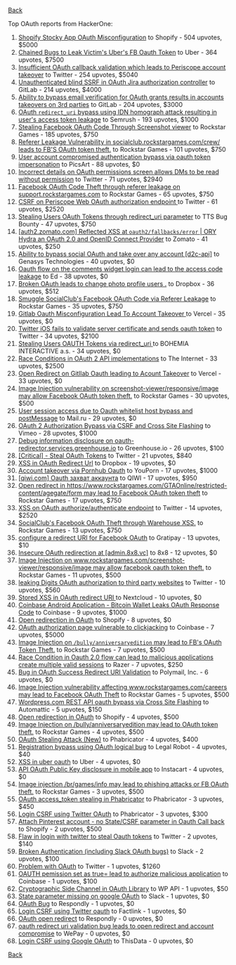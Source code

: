 [Back](../README.md)

Top OAuth reports from HackerOne:

1. [Shopify Stocky App OAuth Misconfiguration](https://hackerone.com/reports/740989) to Shopify - 504 upvotes, $5000
2. [Chained Bugs to Leak Victim's Uber's FB Oauth Token](https://hackerone.com/reports/202781) to Uber - 364 upvotes, $7500
3. [Insufficient OAuth callback validation which leads to Periscope account takeover](https://hackerone.com/reports/110293) to Twitter - 254 upvotes, $5040
4. [Unauthenticated blind SSRF in OAuth Jira authorization controller](https://hackerone.com/reports/398799) to GitLab - 214 upvotes, $4000
5. [Ability to bypass email verification for OAuth grants results in accounts takeovers on 3rd parties](https://hackerone.com/reports/922456) to GitLab - 204 upvotes, $3000
6. [OAuth `redirect_uri` bypass using IDN homograph attack resulting in user's access token leakage](https://hackerone.com/reports/861940) to Semrush - 193 upvotes, $1000
7. [Stealing Facebook OAuth Code Through Screenshot viewer](https://hackerone.com/reports/488269) to Rockstar Games - 185 upvotes, $750
8. [Referer Leakage Vulnerability in  socialclub.rockstargames.com/crew/ leads to FB'S OAuth token theft.](https://hackerone.com/reports/787160) to Rockstar Games - 101 upvotes, $750
9. [User account compromised authentication bypass via oauth token impersonation](https://hackerone.com/reports/739321) to PicsArt - 88 upvotes, $0
10. [Incorrect details on OAuth permissions screen allows DMs to be read without permission](https://hackerone.com/reports/434763) to Twitter - 71 upvotes, $2940
11. [Facebook OAuth Code Theft through referer leakage on support.rockstargames.com](https://hackerone.com/reports/482743) to Rockstar Games - 65 upvotes, $750
12. [CSRF on Periscope Web OAuth authorization endpoint ](https://hackerone.com/reports/215381) to Twitter - 61 upvotes, $2520
13. [Stealing Users OAuth Tokens through redirect_uri parameter](https://hackerone.com/reports/665651) to TTS Bug Bounty - 47 upvotes, $750
14. [[auth2.zomato.com] Reflected XSS at `oauth2/fallbacks/error` | ORY Hydra an OAuth 2.0 and OpenID Connect Provider](https://hackerone.com/reports/456333) to Zomato - 41 upvotes, $250
15. [Ability to bypass social OAuth and take over any account [d2c-api]](https://hackerone.com/reports/729960) to Genasys Technologies - 40 upvotes, $0
16. [Oauth flow on the comments widget login can lead to the access code leakage](https://hackerone.com/reports/292783) to Ed - 38 upvotes, $0
17. [Broken OAuth leads to change photo profile users .](https://hackerone.com/reports/642475) to Dropbox - 36 upvotes, $512
18. [Smuggle SocialClub's Facebook OAuth Code via Referer Leakage](https://hackerone.com/reports/342709) to Rockstar Games - 35 upvotes, $750
19. [Gitlab Oauth Misconfiguration Lead To Account Takeover ](https://hackerone.com/reports/541701) to Vercel - 35 upvotes, $0
20. [Twitter iOS fails to validate server certificate and sends oauth token](https://hackerone.com/reports/168538) to Twitter - 34 upvotes, $2100
21. [Stealing Users OAUTH Tokens via redirect_uri ](https://hackerone.com/reports/405100) to BOHEMIA INTERACTIVE a.s. - 34 upvotes, $0
22. [Race Conditions in OAuth 2 API implementations](https://hackerone.com/reports/55140) to The Internet - 33 upvotes, $2500
23. [Open Redirect on Gitllab Oauth leading to Acount Takeover](https://hackerone.com/reports/677617) to Vercel - 33 upvotes, $0
24. [Image Injection vulnerability on screenshot-viewer/responsive/image may allow Facebook OAuth token theft.](https://hackerone.com/reports/655288) to Rockstar Games - 30 upvotes, $500
25. [User session access due to Oauth whitelist host bypass and postMessage](https://hackerone.com/reports/875938) to Mail.ru - 29 upvotes, $0
26. [OAuth 2 Authorization Bypass via CSRF and Cross Site Flashing](https://hackerone.com/reports/136582) to Vimeo - 28 upvotes, $1000
27. [Debug information disclosure on oauth-redirector.services.greenhouse.io](https://hackerone.com/reports/315205) to Greenhouse.io - 26 upvotes, $100
28. [[Critical] - Steal OAuth Tokens](https://hackerone.com/reports/131202) to Twitter - 21 upvotes, $840
29. [XSS in OAuth Redirect Url](https://hackerone.com/reports/163707) to Dropbox - 19 upvotes, $0
30. [Account takeover via Pornhub Oauth](https://hackerone.com/reports/192648) to YouPorn - 17 upvotes, $1000
31. [[qiwi.com] Oauth захват аккаунта](https://hackerone.com/reports/159507) to QIWI - 17 upvotes, $950
32. [Open redirect in https://www.rockstargames.com/GTAOnline/restricted-content/agegate/form may lead to Facebook OAuth token theft](https://hackerone.com/reports/798121) to Rockstar Games - 17 upvotes, $750
33. [XSS on OAuth authorize/authenticate endpoint](https://hackerone.com/reports/87040) to Twitter - 14 upvotes, $2520
34. [SocialClub's Facebook OAuth Theft through Warehouse XSS.](https://hackerone.com/reports/316948) to Rockstar Games - 13 upvotes, $750
35. [configure a redirect URI for Facebook OAuth](https://hackerone.com/reports/140432) to Gratipay - 13 upvotes, $10
36. [Insecure OAuth redirection at [admin.8x8.vc]](https://hackerone.com/reports/770548) to 8x8 - 12 upvotes, $0
37. [Image Injection on www.rockstargames.com/screenshot-viewer/responsive/image may allow facebook oauth token theft.](https://hackerone.com/reports/497655) to Rockstar Games - 11 upvotes, $500
38. [leaking Digits OAuth authorization to third party websites](https://hackerone.com/reports/166942) to Twitter - 10 upvotes, $560
39. [Stored XSS in OAuth redirect URI ](https://hackerone.com/reports/261138) to Nextcloud - 10 upvotes, $0
40. [Coinbase Android Application - Bitcoin Wallet Leaks OAuth Response Code](https://hackerone.com/reports/5314) to Coinbase - 9 upvotes, $1000
41. [Open redirection in OAuth](https://hackerone.com/reports/405697) to Shopify - 8 upvotes, $0
42. [OAuth authorization page vulnerable to clickjacking](https://hackerone.com/reports/65825) to Coinbase - 7 upvotes, $5000
43. [Image Injection on `/bully/anniversaryedition` may lead to FB's OAuth Token Theft.](https://hackerone.com/reports/659784) to Rockstar Games - 7 upvotes, $500
44. [Race Condition in Oauth 2.0 flow can lead to malicious applications create multiple valid sessions](https://hackerone.com/reports/699112) to Razer - 7 upvotes, $250
45. [Bug in OAuth Success Redirect URI Validation](https://hackerone.com/reports/753547) to Polymail, Inc. - 6 upvotes, $0
46. [Image Injection vulnerability affecting www.rockstargames.com/careers may lead to Facebook OAuth Theft](https://hackerone.com/reports/491654) to Rockstar Games - 5 upvotes, $500
47. [Wordpress.com REST API oauth bypass via Cross Site Flashing](https://hackerone.com/reports/176308) to Automattic - 5 upvotes, $150
48. [Open redirection in OAuth](https://hackerone.com/reports/55525) to Shopify - 4 upvotes, $500
49. [Image Injection on /bully/anniversaryedition may lead to OAuth token theft.](https://hackerone.com/reports/498358) to Rockstar Games - 4 upvotes, $500
50. [OAuth Stealing Attack (New)](https://hackerone.com/reports/3930) to Phabricator - 4 upvotes, $400
51. [Registration bypass using OAuth logical bug](https://hackerone.com/reports/64946) to Legal Robot - 4 upvotes, $40
52. [XSS in uber oauth](https://hackerone.com/reports/131052) to Uber - 4 upvotes, $0
53. [API OAuth Public Key disclosure in mobile app](https://hackerone.com/reports/160120) to Instacart - 4 upvotes, $0
54. [Image injection /br/games/info may lead to phishing attacks or FB OAuth theft.](https://hackerone.com/reports/510388) to Rockstar Games - 3 upvotes, $500
55. [OAuth access_token stealing in Phabricator](https://hackerone.com/reports/3596) to Phabricator - 3 upvotes, $450
56. [Login CSRF using Twitter OAuth](https://hackerone.com/reports/2228) to Phabricator - 3 upvotes, $300
57. [Attach Pinterest account - no State/CSRF parameter in Oauth Call back](https://hackerone.com/reports/111218) to Shopify - 2 upvotes, $500
58. [Flaw in login with twitter to steal Oauth tokens](https://hackerone.com/reports/44492) to Twitter - 2 upvotes, $140
59. [Broken Authentication (including Slack OAuth bugs)](https://hackerone.com/reports/2559) to Slack - 2 upvotes, $100
60. [Problem with OAuth](https://hackerone.com/reports/46485) to Twitter - 1 upvotes, $1260
61. [OAUTH pemission set as true= lead to authorize malicious application](https://hackerone.com/reports/87561) to Coinbase - 1 upvotes, $100
62. [Cryptographic Side Channel in OAuth Library](https://hackerone.com/reports/31168) to WP API - 1 upvotes, $50
63. [State parameter missing on google OAuth](https://hackerone.com/reports/2688) to Slack - 1 upvotes, $0
64. [OAuth Bug](https://hackerone.com/reports/9460) to Respondly - 1 upvotes, $0
65. [Login CSRF using Twitter oauth](https://hackerone.com/reports/13555) to Factlink - 1 upvotes, $0
66. [OAuth open redirect](https://hackerone.com/reports/7900) to Respondly - 0 upvotes, $0
67. [oauth redirect uri validation bug leads to open redirect and account compromise](https://hackerone.com/reports/20661) to WePay - 0 upvotes, $0
68. [Login CSRF using Google OAuth](https://hackerone.com/reports/118737) to ThisData - 0 upvotes, $0


[Back](../README.md)